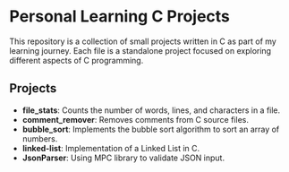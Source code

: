 # Personal Learning C Projects

This repository is a collection of small projects written in C as part of my learning journey. Each file is a standalone project focused on exploring different aspects of C programming.

## Projects

- **file_stats**: Counts the number of words, lines, and characters in a file.
- **comment_remover**: Removes comments from C source files.
- **bubble_sort**: Implements the bubble sort algorithm to sort an array of numbers.
- **linked-list**: Implementation of a Linked List in C.
- **JsonParser**: Using MPC library to validate JSON input.
